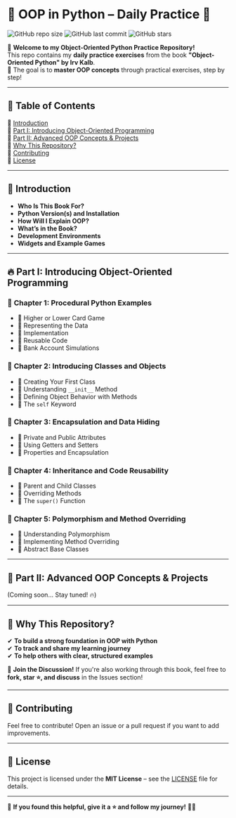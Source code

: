 # 🐍 OOP in Python – Daily Practice 🚀

![GitHub repo size](https://img.shields.io/github/repo-size/abdullahxyz85/OOP-Python)
![GitHub last commit](https://img.shields.io/github/last-commit/your-username/OOP-Python)
![GitHub stars](https://img.shields.io/github/stars/your-username/OOP-Python?style=social)

📖 **Welcome to my Object-Oriented Python Practice Repository!**  
This repo contains my **daily practice exercises** from the book **"Object-Oriented Python" by Irv Kalb**.  
📌 The goal is to **master OOP concepts** through practical exercises, step by step!  

---

## 📌 Table of Contents  
🔹 [Introduction](#introduction)  
🔹 [Part I: Introducing Object-Oriented Programming](#part-i-introducing-object-oriented-programming)  
🔹 [Part II: Advanced OOP Concepts & Projects](#part-ii-advanced-oop-concepts--projects)  
🔹 [Why This Repository?](#why-this-repository)  
🔹 [Contributing](#contributing)  
🔹 [License](#license)  

---

## 🔰 Introduction  
- **Who Is This Book For?**  
- **Python Version(s) and Installation**  
- **How Will I Explain OOP?**  
- **What’s in the Book?**  
- **Development Environments**  
- **Widgets and Example Games**  

---

## 🔥 Part I: Introducing Object-Oriented Programming  
### 📂 **Chapter 1: Procedural Python Examples**  
- 🔹 Higher or Lower Card Game  
- 🔹 Representing the Data  
- 🔹 Implementation  
- 🔹 Reusable Code  
- 🔹 Bank Account Simulations  

### 📂 **Chapter 2: Introducing Classes and Objects**  
- 🔹 Creating Your First Class  
- 🔹 Understanding `__init__` Method  
- 🔹 Defining Object Behavior with Methods  
- 🔹 The `self` Keyword  

### 📂 **Chapter 3: Encapsulation and Data Hiding**  
- 🔹 Private and Public Attributes  
- 🔹 Using Getters and Setters  
- 🔹 Properties and Encapsulation  

### 📂 **Chapter 4: Inheritance and Code Reusability**  
- 🔹 Parent and Child Classes  
- 🔹 Overriding Methods  
- 🔹 The `super()` Function  

### 📂 **Chapter 5: Polymorphism and Method Overriding**  
- 🔹 Understanding Polymorphism  
- 🔹 Implementing Method Overriding  
- 🔹 Abstract Base Classes  

---

## 🚀 Part II: Advanced OOP Concepts & Projects  
(Coming soon... Stay tuned! 🔥)

---

## 🎯 Why This Repository?  
✔ **To build a strong foundation in OOP with Python**  
✔ **To track and share my learning journey**  
✔ **To help others with clear, structured examples**  

📢 **Join the Discussion!** If you're also working through this book, feel free to **fork, star ⭐, and discuss** in the Issues section!  

---

## 🤝 Contributing  
Feel free to contribute! Open an issue or a pull request if you want to add improvements.  

---

## 📜 License  
This project is licensed under the **MIT License** – see the [LICENSE](LICENSE) file for details.  

---

🌟 **If you found this helpful, give it a ⭐ and follow my journey!** 🚀🔥  
